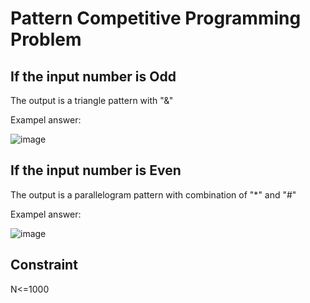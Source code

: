 # Pattern Competitive Programming Problem

## If the input number is Odd
The output is a triangle pattern with "&"

Exampel answer:

![image](https://user-images.githubusercontent.com/66791043/121366691-df494b80-c963-11eb-9def-dd4f95d71346.png)

## If the input number is Even
The output is a parallelogram pattern with combination of "*" and "#"

Exampel answer:

![image](https://user-images.githubusercontent.com/66791043/121366822-fb4ced00-c963-11eb-8c14-184efbf01cfd.png)

## Constraint

N<=1000
